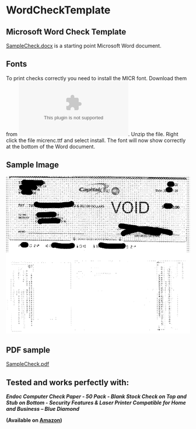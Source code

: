 # WordCheckTemplate
## Microsoft Word Check Template


[SampleCheck.docx](/SampleCheck.docx) is a starting point Microsoft Word document.


## Fonts

To print checks correctly you need to install the MICR font. Download them from ![here](https://www.1001fonts.com/download/micr-encoding.zip). Unzip the file. Right click the file micrenc.ttf and select install. The font will now show correctly at the bottom of the Word document.


## Sample Image

![SampleCheck.png](SampleCheck.png)


## PDF sample

[SampleCheck.pdf](/SampleCheck.pdf)


## Tested and works perfectly with:

***Endoc Computer Check Paper - 50 Pack - Blank Stock Check on Top and Stub on Bottom - Security Features & Laser Printer Compatible for Home and Business – Blue Diamond***

**(Available on [Amazon](https://www.amazon.com/dp/B084BXRVZT?psc=1&ref=ppx_yo2ov_dt_b_product_details))**
